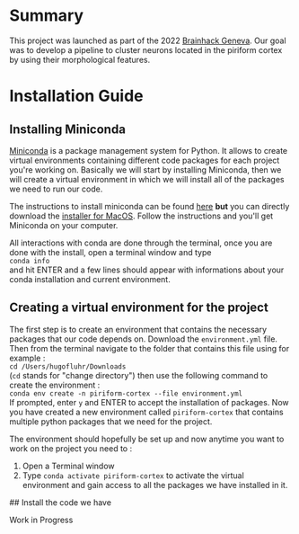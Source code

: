 # Summary

This project was launched as part of the 2022 [Brainhack Geneva](https://github.com/brainhack-ch/piriform-cortex-diversity). Our goal was to develop a pipeline to cluster neurons located in the piriform cortex by using their morphological features.
# Installation Guide
## Installing Miniconda
[Miniconda](https://docs.conda.io/en/latest/miniconda.html) is a package management system for Python. It allows to create virtual environments containing different code packages for each project you're working on. Basically we will start by installing Miniconda, then we will create a virtual environment in which we will install all of the packages we need to run our code.  

The instructions to install miniconda can be found [here](https://conda.io/projects/conda/en/latest/user-guide/install/macos.html) **but** you can directly download the [installer for MacOS](https://repo.anaconda.com/miniconda/Miniconda3-latest-MacOSX-x86_64.pkg). Follow the instructions and you'll get Miniconda on your computer.

All interactions with conda are done through the terminal, once you are done with the install, open a terminal window and type  
`conda info`  
and hit ENTER and a few lines should appear with informations about your conda installation and current environment.  

## Creating a virtual environment for the project
The first step is to create an environment that contains the necessary packages that our code depends on. Download the `environment.yml` file. Then from the terminal navigate to the folder that contains this file using for example :  
`cd /Users/hugofluhr/Downloads`  
(`cd` stands for "change directory")
then use the following command to create the environment :  
`conda env create -n piriform-cortex --file environment.yml`  
If prompted, enter `y` and ENTER to accept the installation of packages. Now you have created a new environment called `piriform-cortex` that contains multiple python packages that we need for the project.  

The environment should hopefully be set up and now anytime you want to work on the project you need to :
1) Open a Terminal window
2) Type `conda activate piriform-cortex` to activate the virtual environment and gain access to all the packages we have installed in it.

## Install the code we have

Work in Progress